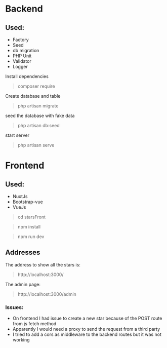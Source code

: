 # Backend
## Used:
* Factory
* Seed
* db migration
* PHP Unit
* Validator
* Logger

Install dependencies
> composer require

Create database and table
> php artisan migrate

seed the database with fake data
> php artisan db:seed

start server
> php artisan serve


# Frontend
## Used:
* NuxtJs
* Bootstrap-vue
* VueJs

> cd starsFront

> npm install

> npm run dev

## Addresses

The address to show all the stars is:
> http://localhost:3000/

The admin page:
> http://localhost:3000/admin

### Issues:
* On frontend I had issue to create a new star because of the POST route from js fetch method
* Apparently I would need a proxy to send the request from a third party
* I tried to add a cors as middleware to the backend routes but it was not working
